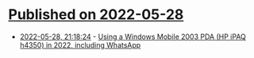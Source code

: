 # [Published on 2022-05-28](index.md)

* [2022-05-28, 21:18:24](https://news.ycombinator.com/item?id=31543957) - [Using a Windows Mobile 2003 PDA (HP iPAQ h4350) in 2022, including WhatsApp](https://raymii.org/s/blog/Using_a_Windows_Mobile_2003_PDA_hp_ipaq_in_2022_including_whatsapp.html)
